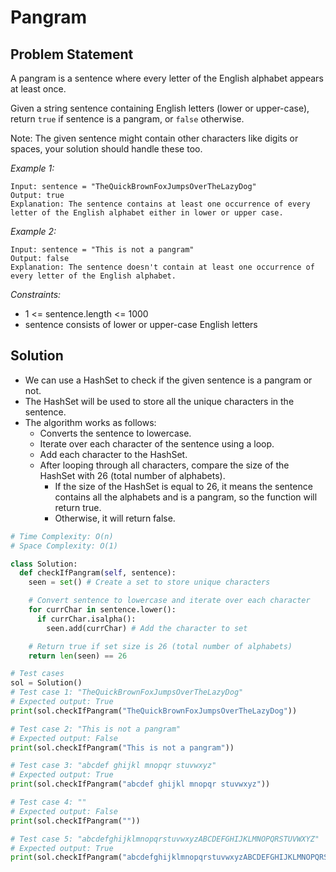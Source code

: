 # Pangram

## Problem Statement
A pangram is a sentence where every letter of the English alphabet appears at least once.

Given a string sentence containing English letters (lower or upper-case), return `true` if sentence is a pangram, or `false` otherwise.

Note: The given sentence might contain other characters like digits or spaces, your solution should handle these too.

*Example 1:*
```
Input: sentence = "TheQuickBrownFoxJumpsOverTheLazyDog"
Output: true
Explanation: The sentence contains at least one occurrence of every letter of the English alphabet either in lower or upper case.
```

*Example 2:*
```
Input: sentence = "This is not a pangram"
Output: false
Explanation: The sentence doesn't contain at least one occurrence of every letter of the English alphabet.
```

*Constraints:*
- 1 <= sentence.length <= 1000
- sentence consists of lower or upper-case English letters

## Solution
- We can use a HashSet to check if the given sentence is a pangram or not. 
- The HashSet will be used to store all the unique characters in the sentence. 
- The algorithm works as follows:
  - Converts the sentence to lowercase.
  - Iterate over each character of the sentence using a loop.
  - Add each character to the HashSet.
  - After looping through all characters, compare the size of the HashSet with 26 (total number of alphabets). 
    - If the size of the HashSet is equal to 26, it means the sentence contains all the alphabets and is a pangram, so the function will return true. 
    - Otherwise, it will return false.

```py
# Time Complexity: O(n)
# Space Complexity: O(1)

class Solution:
  def checkIfPangram(self, sentence):
    seen = set() # Create a set to store unique characters

    # Convert sentence to lowercase and iterate over each character
    for currChar in sentence.lower():
      if currChar.isalpha():
        seen.add(currChar) # Add the character to set

    # Return true if set size is 26 (total number of alphabets)
    return len(seen) == 26

# Test cases
sol = Solution()
# Test case 1: "TheQuickBrownFoxJumpsOverTheLazyDog"
# Expected output: True
print(sol.checkIfPangram("TheQuickBrownFoxJumpsOverTheLazyDog"))

# Test case 2: "This is not a pangram"
# Expected output: False
print(sol.checkIfPangram("This is not a pangram"))

# Test case 3: "abcdef ghijkl mnopqr stuvwxyz"
# Expected output: True
print(sol.checkIfPangram("abcdef ghijkl mnopqr stuvwxyz"))

# Test case 4: ""
# Expected output: False
print(sol.checkIfPangram(""))

# Test case 5: "abcdefghijklmnopqrstuvwxyzABCDEFGHIJKLMNOPQRSTUVWXYZ"
# Expected output: True
print(sol.checkIfPangram("abcdefghijklmnopqrstuvwxyzABCDEFGHIJKLMNOPQRSTUVWXYZ"))
```